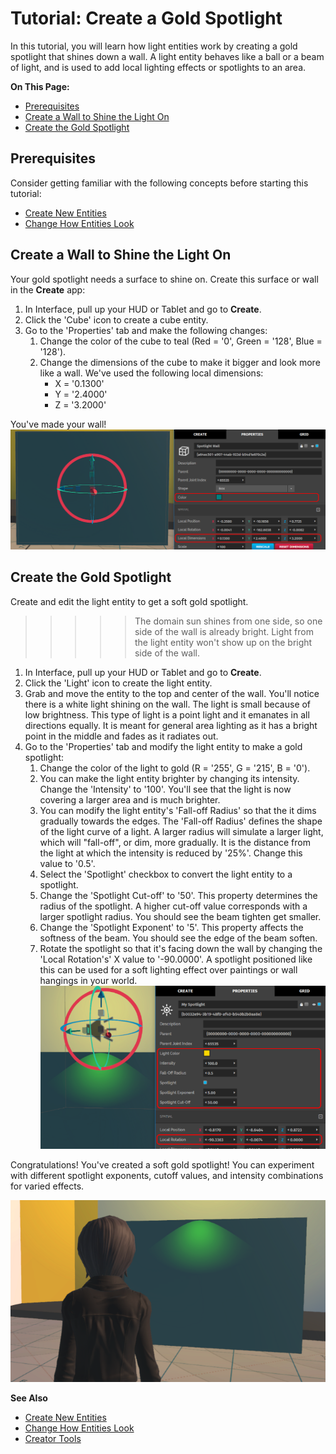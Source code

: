 # Tutorial: Create a Gold Spotlight

In this tutorial, you will learn how light entities work by creating a gold spotlight that shines down a wall. A light entity behaves like a ball or a beam of light, and is used to add local lighting effects or spotlights to an area. 

**On This Page:**

+ [Prerequisites](#prerequisities)
+ [Create a Wall to Shine the Light On](#create-a-wall-to-shine-the-light-on)
+ [Create the Gold Spotlight](#create-the-gold-spotlight)


## Prerequisites

Consider getting familiar with the following concepts before starting this tutorial:

+ [Create New Entities](create-entities)
+ [Change How Entities Look](entity-appearance)

## Create a Wall to Shine the Light On

Your gold spotlight needs a surface to shine on. Create this surface or wall in the **Create** app:

1. In Interface, pull up your HUD or Tablet and go to **Create**.
2. Click the 'Cube' icon to create a cube entity.
3. Go to the 'Properties' tab and make the following changes: 
   1. Change the color of the cube to teal (Red = '0', Green = '128', Blue = '128'). 
   2. Change the dimensions of the cube to make it bigger and look more like a wall. We've used the following local dimensions:
		* X = '0.1300'
		* Y = '2.4000'
		* Z = '3.2000'

You've made your wall! ![](_images/teal-wall-prop.PNG)

## Create the Gold Spotlight

Create and edit the light entity to get a soft gold spotlight. 

>>>>>The domain sun shines from one side, so one side of the wall is already bright. Light from the light entity won't show up on the bright side of the wall.

1. In Interface, pull up your HUD or Tablet and go to **Create**.
2. Click the 'Light' icon to create the light entity.  
3. Grab and move the entity to the top and center of the wall. You'll notice there is a white light shining on the wall. The light is small because of low brightness. This type of light is a point light and it emanates in all directions equally. It is meant for general area lighting as it has a bright point in the middle and fades as it radiates out.
4. Go to the 'Properties' tab and modify the light entity to make a gold spotlight:
   1. Change the color of the light to gold (R = '255', G = '215', B = '0').
   2. You can make the light entity brighter by changing its intensity. Change the 'Intensity' to '100'. You'll see that the light is now covering a larger area and is much brighter. 
   3. You can modify the light entity's 'Fall-off Radius' so that the it dims gradually towards the edges. The 'Fall-off Radius' defines the shape of the light curve of a light. A larger radius will simulate a larger light, which will "fall-off", or dim, more gradually. It is the distance from the light at which the intensity is reduced by '25%'. Change this value to '0.5'.
   4. Select the 'Spotlight' checkbox to convert the light entity to a spotlight.  
   5. Change the 'Spotlight Cut-off' to '50'. This property determines the radius of the spotlight. A higher cut-off value corresponds with a larger spotlight radius. You should see the beam tighten get smaller.
   6. Change the 'Spotlight Exponent' to '5'. This property affects the softness of the beam. You should see the edge of the beam soften.
   7. Rotate the spotlight so that it's facing down the wall by changing the 'Local Rotation's' X value to '-90.0000'. A spotlight positioned like this can be used for a soft lighting effect over paintings or wall hangings in your world.
       ![](_images/spotlight-prop.PNG)

Congratulations! You've created a soft gold spotlight! You can experiment with different spotlight exponents, cutoff values, and intensity combinations for varied effects.

![](_images/spotlight.PNG)

**See Also**

+ [Create New Entities](create-entities)
+ [Change How Entities Look](entity-appearance)
+ [Creator Tools](../tools)
